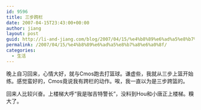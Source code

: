```yaml
---
id: 9596
title: 三步跨栏
date: 2007-04-15T23:43:00+00:00
author: jiang
layout: post
guid: http://li-and-jiang.com/blog/2007/04/15/%e4%b8%89%e6%ad%a5%e8%b7%a8%e6%a0%8f/
permalink: /2007/04/15/%e4%b8%89%e6%ad%a5%e8%b7%a8%e6%a0%8f/
categories:
  - 生活
---
```

晚上自习回来，心情大好，就与Cmos跑去打篮球。谦虚些，我就从三步上篮开始练。感觉蛮好的，Cmos竟说我有跨栏的动作。唉，我一直以为是三步跨篮的。 

回来人比较兴奋。上楼梯大呼“我是咖吉特警长”，没料到Hou和小唐正上楼梯。糗大了。